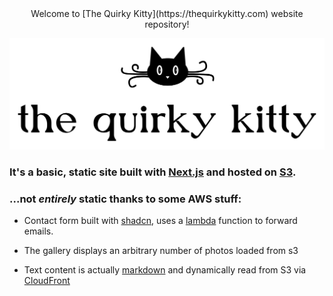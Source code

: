 <div align="center">
Welcome to [The Quirky Kitty](https://thequirkykitty.com) website repository!
</div>

![The Quirky Kitty](public/tqk_black.png)

### It's a basic, static site built with [Next.js](https://nextjs.org) and hosted on [S3](https://aws.amazon.com/s3/).

### ...not _entirely_ static thanks to some AWS stuff:

* Contact form built with [shadcn](https://ui.shadcn.com/), uses a [lambda](https://aws.amazon.com/lambda/) function to forward emails.

* The gallery displays an arbitrary number of photos loaded from s3

* Text content is actually [markdown](https://www.markdownguide.org/) and dynamically read from S3 via [CloudFront](https://aws.amazon.com/cloudfront/)
